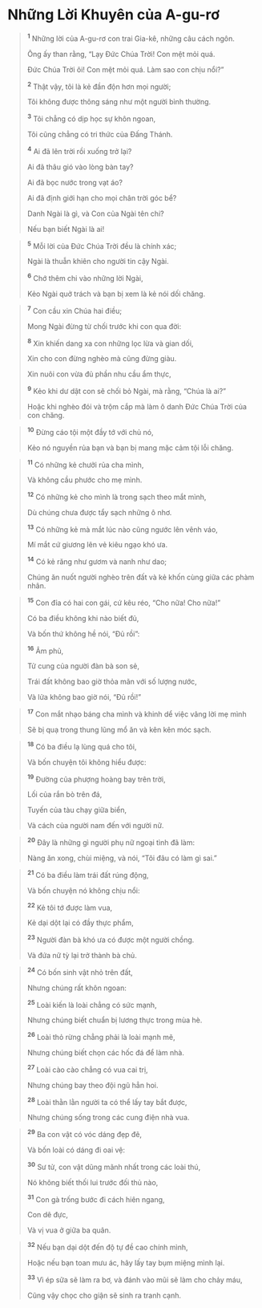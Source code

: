 # Những Lời Khuyên của A-gu-rơ

> <sup><b>1</b></sup> Những lời của A-gu-rơ con trai Gia-kê, những câu cách ngôn.
> 
> Ông ấy than rằng, “Lạy Ðức Chúa Trời! Con mệt mỏi quá.
> 
> Ðức Chúa Trời ôi! Con mệt mỏi quá. Làm sao con chịu nổi?”
> 
> <sup><b>2</b></sup> Thật vậy, tôi là kẻ đần độn hơn mọi người;
> 
> Tôi không được thông sáng như một người bình thường.
> 
> <sup><b>3</b></sup> Tôi chẳng có dịp học sự khôn ngoan,
> 
> Tôi cũng chẳng có tri thức của Ðấng Thánh.
> 
> <sup><b>4</b></sup> Ai đã lên trời rồi xuống trở lại?
> 
> Ai đã thâu gió vào lòng bàn tay?
> 
> Ai đã bọc nước trong vạt áo?
> 
> Ai đã định giới hạn cho mọi chân trời góc bể?
> 
> Danh Ngài là gì, và Con của Ngài tên chi?
> 
> Nếu bạn biết Ngài là ai!
>


> <sup><b>5</b></sup> Mỗi lời của Ðức Chúa Trời đều là chính xác;
> 
> Ngài là thuẫn khiên cho người tin cậy Ngài.
> 
> <sup><b>6</b></sup> Chớ thêm chi vào những lời Ngài,
> 
> Kẻo Ngài quở trách và bạn bị xem là kẻ nói dối chăng.
>


> <sup><b>7</b></sup> Con cầu xin Chúa hai điều;
> 
> Mong Ngài đừng từ chối trước khi con qua đời:
> 
> <sup><b>8</b></sup> Xin khiến dang xa con những lọc lừa và gian dối,
> 
> Xin cho con đừng nghèo mà cũng đừng giàu.
> 
> Xin nuôi con vừa đủ phần nhu cầu ẩm thực,
> 
> <sup><b>9</b></sup> Kẻo khi dư dật con sẽ chối bỏ Ngài, mà rằng, “Chúa là ai?”
> 
> Hoặc khi nghèo đói và trộm cắp mà làm ô danh Ðức Chúa Trời của con chăng.
>


> <sup><b>10</b></sup> Ðừng cáo tội một đầy tớ với chủ nó,
> 
> Kẻo nó nguyền rủa bạn và bạn bị mang mặc cảm tội lỗi chăng.
>


> <sup><b>11</b></sup> Có những kẻ chưởi rủa cha mình,
> 
> Và không cầu phước cho mẹ mình.
> 
> <sup><b>12</b></sup> Có những kẻ cho mình là trong sạch theo mắt mình,
> 
> Dù chúng chưa được tẩy sạch những ô nhơ.
> 
> <sup><b>13</b></sup> Có những kẻ mà mắt lúc nào cũng ngước lên vênh váo,
> 
> Mí mắt cứ giương lên vẻ kiêu ngạo khó ưa.
> 
> <sup><b>14</b></sup> Có kẻ răng như gươm và nanh như dao;
> 
> Chúng ăn nuốt người nghèo trên đất và kẻ khốn cùng giữa các phàm nhân.
>


> <sup><b>15</b></sup> Con đỉa có hai con gái, cứ kêu réo, “Cho nữa! Cho nữa!”
> 
> Có ba điều không khi nào biết đủ,
> 
> Và bốn thứ không hề nói, “Ðủ rồi”:
> 
> <sup><b>16</b></sup> Âm phủ,
> 
> Tử cung của người đàn bà son sẻ,
> 
> Trái đất không bao giờ thỏa mãn với số lượng nước,
> 
> Và lửa không bao giờ nói, “Ðủ rồi!”
>


> <sup><b>17</b></sup> Con mắt nhạo báng cha mình và khinh dể việc vâng lời mẹ mình
> 
> Sẽ bị quạ trong thung lũng mổ ăn và kên kên móc sạch.
>


> <sup><b>18</b></sup> Có ba điều lạ lùng quá cho tôi,
> 
> Và bốn chuyện tôi không hiểu được:
> 
> <sup><b>19</b></sup> Ðường của phượng hoàng bay trên trời,
> 
> Lối của rắn bò trên đá,
> 
> Tuyến của tàu chạy giữa biển,
> 
> Và cách của người nam đến với người nữ.
>


> <sup><b>20</b></sup> Ðây là những gì người phụ nữ ngoại tình đã làm:
> 
> Nàng ăn xong, chùi miệng, và nói, “Tôi đâu có làm gì sai.”
>


> <sup><b>21</b></sup> Có ba điều làm trái đất rúng động,
> 
> Và bốn chuyện nó không chịu nổi:
> 
> <sup><b>22</b></sup> Kẻ tôi tớ được làm vua,
> 
> Kẻ dại dột lại có đầy thực phẩm,
> 
> <sup><b>23</b></sup> Người đàn bà khó ưa có được một người chồng.
> 
> Và đứa nữ tỳ lại trở thành bà chủ.
>


> <sup><b>24</b></sup> Có bốn sinh vật nhỏ trên đất,
> 
> Nhưng chúng rất khôn ngoan:
> 
> <sup><b>25</b></sup> Loài kiến là loài chẳng có sức mạnh,
> 
> Nhưng chúng biết chuẩn bị lương thực trong mùa hè.
> 
> <sup><b>26</b></sup> Loài thỏ rừng chẳng phải là loài mạnh mẽ,
> 
> Nhưng chúng biết chọn các hốc đá để làm nhà.
> 
> <sup><b>27</b></sup> Loài cào cào chẳng có vua cai trị,
> 
> Nhưng chúng bay theo đội ngũ hẳn hoi.
> 
> <sup><b>28</b></sup> Loài thằn lằn người ta có thể lấy tay bắt được,
> 
> Nhưng chúng sống trong các cung điện nhà vua.
>


> <sup><b>29</b></sup> Ba con vật có vóc dáng đẹp đẽ,
> 
> Và bốn loài có dáng đi oai vệ:
> 
> <sup><b>30</b></sup> Sư tử, con vật dũng mãnh nhất trong các loài thú,
> 
> Nó không biết thối lui trước đối thủ nào,
> 
> <sup><b>31</b></sup> Con gà trống bước đi cách hiên ngang,
> 
> Con dê đực,
> 
> Và vị vua ở giữa ba quân.
>


> <sup><b>32</b></sup> Nếu bạn dại dột đến độ tự đề cao chính mình,
> 
> Hoặc nếu bạn toan mưu ác, hãy lấy tay bụm miệng mình lại.
> 
> <sup><b>33</b></sup> Vì ép sữa sẽ làm ra bơ, và đánh vào mũi sẽ làm cho chảy máu,
> 
> Cũng vậy chọc cho giận sẽ sinh ra tranh cạnh.
>

